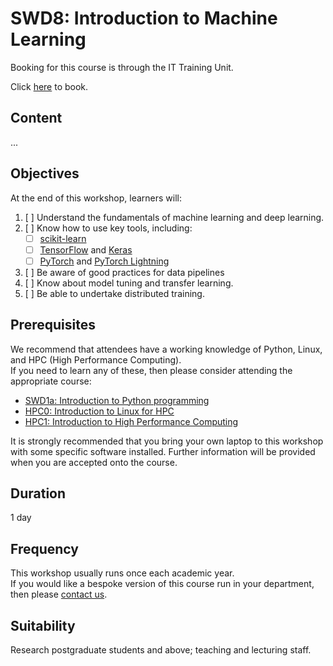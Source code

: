 # SWD8: Introduction to Machine Learning

Booking for this course is through the IT Training Unit.  

Click [here](...) to book.  

## Content

...


## Objectives

At the end of this workshop, learners will:

1. [ ] Understand the fundamentals of machine learning and deep learning.
2. [ ] Know how to use key tools, including:
    - [ ] [scikit-learn](https://scikit-learn.org/stable/)
    - [ ] [TensorFlow](https://www.tensorflow.org/) and [Keras](https://keras.io/)
    - [ ] [PyTorch](https://pytorch.org/) and [PyTorch Lightning](https://www.pytorchlightning.ai/)
3. [ ] Be aware of good practices for data pipelines
4. [ ] Know about model tuning and transfer learning.
5. [ ] Be able to undertake distributed training.

## Prerequisites

We recommend that attendees have a working knowledge of Python, Linux, and HPC (High Performance Computing).  
If you need to learn any of these, then please consider attending the appropriate course:

- [SWD1a: Introduction to Python programming](https://arc.leeds.ac.uk/training/courses/swd1a/)
- [HPC0: Introduction to Linux for HPC](https://arc.leeds.ac.uk/training/courses/hpc0/)
- [HPC1: Introduction to High Performance Computing](https://arc.leeds.ac.uk/training/courses/hpc1/)

It is strongly recommended that you bring your own laptop to this workshop with some specific software installed.
Further information will be provided when you are accepted onto the course.

## Duration

1 day

## Frequency

This workshop usually runs once each academic year.  
If you would like a bespoke version of this course run in your department, then please [contact us](https://bit.ly/arc-help).  

## Suitability

Research postgraduate students and above; teaching and lecturing staff.
